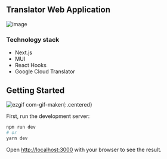 
## Translator Web Application

![image](https://user-images.githubusercontent.com/87747635/213356548-95fcdc77-711d-49f7-bd39-702ec40b0552.png)
### Technology stack
- Next.js
- MUI
- React Hooks
- Google Cloud Translator

## Getting Started

![ezgif com-gif-maker](https://user-images.githubusercontent.com/87747635/213357599-941bc36a-11ad-462a-9d03-857c3dbd5bd6.gif){:.centered}

First, run the development server:

```bash
npm run dev
# or
yarn dev
```

Open [http://localhost:3000](http://localhost:3000) with your browser to see the result.

